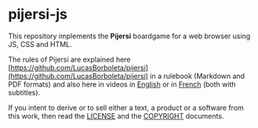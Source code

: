 # pijersi-js

This repository implements the **Pijersi** boardgame for a web browser using JS, CSS and HTML.

The rules of Pijersi are explained here [https://github.com/LucasBorboleta/pijersi](https://github.com/LucasBorboleta/pijersi) in a rulebook (Markdown and PDF formats) and also here in videos in  [English](https://youtu.be/w2c6-h2DAus) or in  [French](https://youtu.be/w41zrhBB5t8) (both with subtitles).

If you intent to derive or to sell either a text, a product or a software from this work, then read the [LICENSE](./LICENSE.txt) and the  [COPYRIGHT](./COPYRIGHT.md)  documents.
